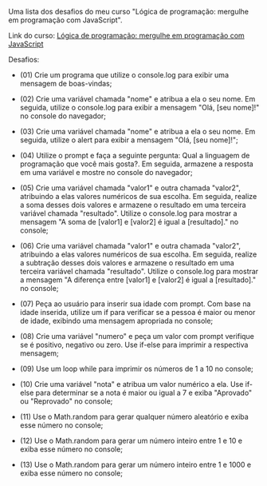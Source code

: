 Uma lista dos desafios do meu curso "Lógica de programação: mergulhe em programação com JavaScript".

Link do curso: [Lógica de programação: mergulhe em programação com JavaScript](https://cursos.alura.com.br/course/logica-programacao-mergulhe-programacao-javascript)

Desafios:
- (01) Crie um programa que utilize o console.log para exibir uma mensagem de boas-vindas;

- (02) Crie uma variável chamada "nome" e atribua a ela o seu nome. Em seguida, utilize o console.log para exibir a mensagem "Olá, [seu nome]!" no console do navegador;

- (03) Crie uma variável chamada "nome" e atribua a ela o seu nome. Em seguida, utilize o alert para exibir a mensagem "Olá, [seu nome]!";

- (04) Utilize o prompt e faça a seguinte pergunta: Qual a linguagem de programação que você mais gosta?. Em seguida, armazene a resposta em uma variável e mostre no console do navegador;

- (05) Crie uma variável chamada "valor1" e outra chamada "valor2", atribuindo a elas valores numéricos de sua escolha. Em seguida, realize a soma desses dois valores e armazene o resultado em uma terceira variável chamada "resultado". Utilize o console.log para mostrar a mensagem "A soma de [valor1] e [valor2] é igual a [resultado]." no console;

- (06) Crie uma variável chamada "valor1" e outra chamada "valor2", atribuindo a elas valores numéricos de sua escolha. Em seguida, realize a subtração desses dois valores e armazene o resultado em uma terceira variável chamada "resultado". Utilize o console.log para mostrar a mensagem "A diferença entre [valor1] e [valor2] é igual a [resultado]." no console;

- (07) Peça ao usuário para inserir sua idade com prompt. Com base na idade inserida, utilize um if para verificar se a pessoa é maior ou menor de idade, exibindo uma mensagem apropriada no console;

- (08) Crie uma variável "numero" e peça um valor com prompt verifique se é positivo, negativo ou zero. Use if-else para imprimir a respectiva mensagem;

- (09) Use um loop while para imprimir os números de 1 a 10 no console;

- (10) Crie uma variável "nota" e atribua um valor numérico a ela. Use if-else para determinar se a nota é maior ou igual a 7 e exiba "Aprovado" ou "Reprovado" no console;

- (11) Use o Math.random para gerar qualquer número aleatório e exiba esse número no console;

- (12) Use o Math.random para gerar um número inteiro entre 1 e 10 e exiba esse número no console;

- (13) Use o Math.random para gerar um número inteiro entre 1 e 1000 e exiba esse número no console;


